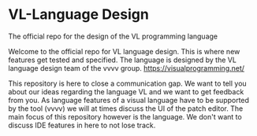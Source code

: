 # VL-Language Design
The official repo for the design of the VL programming language 

Welcome to the official repo for VL language design. This is where new features get tested and specified. The language is designed by the VL language design team of the vvvv group. https://visualprogramming.net/ 

This repository is here to close a communication gap. We want to tell you about our ideas regarding the language VL and we want to get feedback from you.
As language features of a visual language have to be supported by the tool (vvvv) we will at times discuss the UI of the patch editor. The main focus of this repository however is the language. We don't want to discuss IDE features in here to not lose track.
